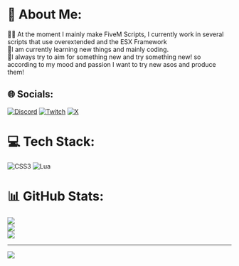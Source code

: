 # 💫 About Me:
🧑‍💻 At the moment I mainly make FiveM Scripts, I currently work in several scripts that use overextended and the ESX Framework<br>💫I am currently learning new things and mainly coding.<br>🚀I always try to aim for something new and try something new! so according to my mood and passion I want to try new asos and produce them!<br>


## 🌐 Socials:
[![Discord](https://img.shields.io/badge/Discord-%237289DA.svg?logo=discord&logoColor=white)](https://discord.gg/https://discord.gg/R34NSUhGUV) [![Twitch](https://img.shields.io/badge/Twitch-%239146FF.svg?logo=Twitch&logoColor=white)](https://twitch.tv/EppuDev) [![X](https://img.shields.io/badge/X-black.svg?logo=X&logoColor=white)](https://x.com/EppuTTV) 

# 💻 Tech Stack:
![CSS3](https://img.shields.io/badge/css3-%231572B6.svg?style=for-the-badge&logo=css3&logoColor=white) ![Lua](https://img.shields.io/badge/lua-%232C2D72.svg?style=for-the-badge&logo=lua&logoColor=white)
# 📊 GitHub Stats:
![](https://github-readme-stats.vercel.app/api?username=DuckScriptsFiveM&theme=dark&hide_border=false&include_all_commits=false&count_private=false)<br/>
![](https://github-readme-streak-stats.herokuapp.com/?user=DuckScriptsFiveM&theme=dark&hide_border=false)<br/>
![](https://github-readme-stats.vercel.app/api/top-langs/?username=DuckScriptsFiveM&theme=dark&hide_border=false&include_all_commits=false&count_private=false&layout=compact)

---
[![](https://visitcount.itsvg.in/api?id=DuckScriptsFiveM&icon=1&color=12)](https://visitcount.itsvg.in)

<!-- Proudly created with GPRM ( https://gprm.itsvg.in ) -->
